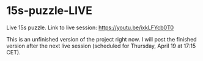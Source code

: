 # 15s-puzzle-LIVE
Live 15s puzzle. Link to live session: https://youtu.be/ixkLFYcb0T0

This is an unfinished version of the project right now. I will post the finished version after the next live session (scheduled for Thursday, April 19 at 17:15 CET).
